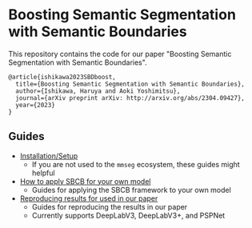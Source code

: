 # Boosting Semantic Segmentation with Semantic Boundaries

This repository contains the code for our paper "Boosting Semantic Segmentation with Semantic Boundaries".

```
@article{ishikawa2023SBDboost,
  title={Boosting Semantic Segmentation with Semantic Boundaries},
  author={Ishikawa, Haruya and Aoki Yoshimitsu},
  journal={arXiv preprint arXiv: http://arxiv.org/abs/2304.09427},
  year={2023}
}
```
## Guides

- [Installation/Setup](.readme/installation.md)
  - If you are not used to the `mmseg` ecosystem, these guides might helpful
- [How to apply SBCB for your own model](.readme/sbcb_model.md)
  - Guides for applying the SBCB framework to your own model
- [Reproducing results for used in our paper](.readme/reproduce.md)
  - Guides for reproducing the results in our paper
  - Currently supports DeepLabV3, DeepLabV3+, and PSPNet

